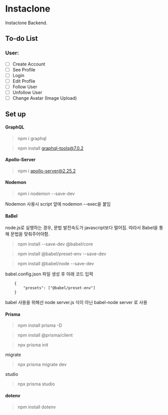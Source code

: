 # Instaclone

Instaclone Backend.

## To-do List

### User:

-   [ ] Create Account
-   [ ] See Profile
-   [ ] Login
-   [ ] Edit Proflie
-   [ ] Follow User
-   [ ] Unfollow User
-   [ ] Change Avatar (Image Upload)

## Set up

#### GraphQL

> npm i graphql

> npm install graphql-tools@7.0.2

#### Apollo-Server

> npm i apollo-server@2.25.2

#### Nodemon

> npm i nodemon --save-dev

Nodemon 사용시 script 앞에 nodemon --exec을 붙임

#### BaBel

node.js로 실행하는 경우, 문법 발전속도가 javascript보다 떨어짐.
따라서 Babel을 통해 문법을 맞춰주어야함.

> npm install --save-dev @babel/core

> npm install @babel/preset-env --save-dev

> npm install @babel/node --save-dev

babel.config.json 파일 생성 후 아래 코드 입력

```
    {
        "presets": ["@babel/preset-env"]
    }
```

babel 사용을 위해선 node server.js 식이 아닌 babel-node server 로 사용

#### Prisma

> npm install prisma -D

> npm install @prisma/client

> npx prisma init

migrate

> npx prisma migrate dev

studio

> npx prisma studio

#### dotenv

> npm install dotenv
